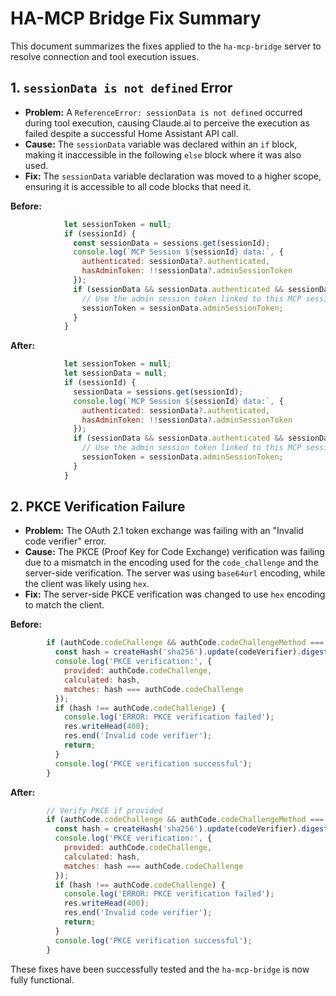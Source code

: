 # HA-MCP Bridge Fix Summary

This document summarizes the fixes applied to the `ha-mcp-bridge` server to resolve connection and tool execution issues.

## 1. `sessionData is not defined` Error

*   **Problem:** A `ReferenceError: sessionData is not defined` occurred during tool execution, causing Claude.ai to perceive the execution as failed despite a successful Home Assistant API call.
*   **Cause:** The `sessionData` variable was declared within an `if` block, making it inaccessible in the following `else` block where it was also used.
*   **Fix:** The `sessionData` variable declaration was moved to a higher scope, ensuring it is accessible to all code blocks that need it.

**Before:**
```javascript
            let sessionToken = null;
            if (sessionId) {
              const sessionData = sessions.get(sessionId);
              console.log(`MCP Session ${sessionId} data:`, { 
                authenticated: sessionData?.authenticated, 
                hasAdminToken: !!sessionData?.adminSessionToken 
              });
              if (sessionData && sessionData.authenticated && sessionData.adminSessionToken) {
                // Use the admin session token linked to this MCP session
                sessionToken = sessionData.adminSessionToken;
              }
            }
```

**After:**
```javascript
            let sessionToken = null;
            let sessionData = null;
            if (sessionId) {
              sessionData = sessions.get(sessionId);
              console.log(`MCP Session ${sessionId} data:`, { 
                authenticated: sessionData?.authenticated, 
                hasAdminToken: !!sessionData?.adminSessionToken 
              });
              if (sessionData && sessionData.authenticated && sessionData.adminSessionToken) {
                // Use the admin session token linked to this MCP session
                sessionToken = sessionData.adminSessionToken;
              }
            }
```

## 2. PKCE Verification Failure

*   **Problem:** The OAuth 2.1 token exchange was failing with an "Invalid code verifier" error.
*   **Cause:** The PKCE (Proof Key for Code Exchange) verification was failing due to a mismatch in the encoding used for the `code_challenge` and the server-side verification. The server was using `base64url` encoding, while the client was likely using `hex`.
*   **Fix:** The server-side PKCE verification was changed to use `hex` encoding to match the client.

**Before:**
```javascript
        if (authCode.codeChallenge && authCode.codeChallengeMethod === 'S256') {
          const hash = createHash('sha256').update(codeVerifier).digest('base64url');
          console.log('PKCE verification:', { 
            provided: authCode.codeChallenge, 
            calculated: hash, 
            matches: hash === authCode.codeChallenge 
          });
          if (hash !== authCode.codeChallenge) {
            console.log('ERROR: PKCE verification failed');
            res.writeHead(400);
            res.end('Invalid code verifier');
            return;
          }
          console.log('PKCE verification successful');
        }
```

**After:**
```javascript
        // Verify PKCE if provided
        if (authCode.codeChallenge && authCode.codeChallengeMethod === 'S256') {
          const hash = createHash('sha256').update(codeVerifier).digest('hex');
          console.log('PKCE verification:', { 
            provided: authCode.codeChallenge, 
            calculated: hash, 
            matches: hash === authCode.codeChallenge 
          });
          if (hash !== authCode.codeChallenge) {
            console.log('ERROR: PKCE verification failed');
            res.writeHead(400);
            res.end('Invalid code verifier');
            return;
          }
          console.log('PKCE verification successful');
        }
```

These fixes have been successfully tested and the `ha-mcp-bridge` is now fully functional.
